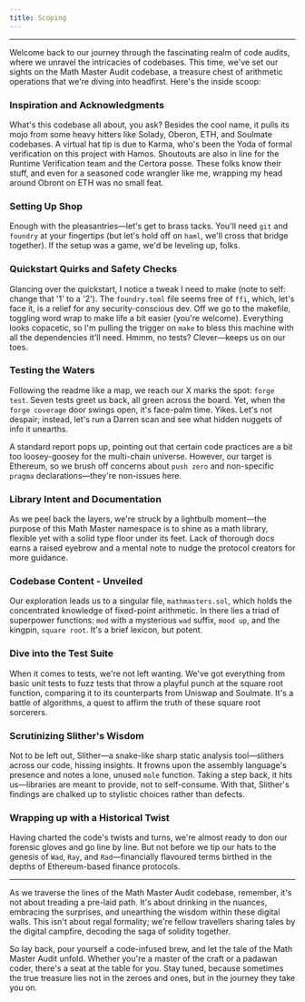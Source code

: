 ```yaml
---
title: Scoping
---
```


---

Welcome back to our journey through the fascinating realm of code audits, where we unravel the intricacies of codebases. This time, we've set our sights on the Math Master Audit codebase, a treasure chest of arithmetic operations that we're diving into headfirst. Here's the inside scoop:

### Inspiration and Acknowledgments

What's this codebase all about, you ask? Besides the cool name, it pulls its mojo from some heavy hitters like Solady, Oberon, ETH, and Soulmate codebases. A virtual hat tip is due to Karma, who's been the Yoda of formal verification on this project with Hamos. Shoutouts are also in line for the Runtime Verification team and the Certora posse. These folks know their stuff, and even for a seasoned code wrangler like me, wrapping my head around Obront on ETH was no small feat.

### Setting Up Shop

Enough with the pleasantries—let's get to brass tacks. You'll need `git` and `foundry` at your fingertips (but let's hold off on `haml`, we'll cross that bridge together). If the setup was a game, we'd be leveling up, folks.

### Quickstart Quirks and Safety Checks

Glancing over the quickstart, I notice a tweak I need to make (note to self: change that '1' to a '2'). The `foundry.toml` file seems free of `ffi`, which, let's face it, is a relief for any security-conscious dev. Off we go to the makefile, toggling word wrap to make life a bit easier (you're welcome). Everything looks copacetic, so I'm pulling the trigger on `make` to bless this machine with all the dependencies it'll need. Hmmm, no tests? Clever—keeps us on our toes.

### Testing the Waters

Following the readme like a map, we reach our X marks the spot: `forge test`. Seven tests greet us back, all green across the board. Yet, when the `forge coverage` door swings open, it's face-palm time. Yikes. Let's not despair; instead, let's run a Darren scan and see what hidden nuggets of info it unearths.

A standard report pops up, pointing out that certain code practices are a bit too loosey-goosey for the multi-chain universe. However, our target is Ethereum, so we brush off concerns about `push zero` and non-specific `pragma` declarations—they're non-issues here.

### Library Intent and Documentation

As we peel back the layers, we're struck by a lightbulb moment—the purpose of this Math Master namespace is to shine as a math library, flexible yet with a solid type floor under its feet. Lack of thorough docs earns a raised eyebrow and a mental note to nudge the protocol creators for more guidance.

### Codebase Content - Unveiled

Our exploration leads us to a singular file, `mathmasters.sol`, which holds the concentrated knowledge of fixed-point arithmetic. In there lies a triad of superpower functions: `mod` with a mysterious `wad` suffix, `mood up`, and the kingpin, `square root`. It's a brief lexicon, but potent.

### Dive into the Test Suite

When it comes to tests, we're not left wanting. We've got everything from basic unit tests to fuzz tests that throw a playful punch at the square root function, comparing it to its counterparts from Uniswap and Soulmate. It's a battle of algorithms, a quest to affirm the truth of these square root sorcerers.

### Scrutinizing Slither's Wisdom

Not to be left out, Slither—a snake-like sharp static analysis tool—slithers across our code, hissing insights. It frowns upon the assembly language's presence and notes a lone, unused `mole` function. Taking a step back, it hits us—libraries are meant to provide, not to self-consume. With that, Slither's findings are chalked up to stylistic choices rather than defects.

### Wrapping up with a Historical Twist

Having charted the code's twists and turns, we're almost ready to don our forensic gloves and go line by line. But not before we tip our hats to the genesis of `Wad`, `Ray`, and `Rad`—financially flavoured terms birthed in the depths of Ethereum-based finance protocols.

---

As we traverse the lines of the Math Master Audit codebase, remember, it's not about treading a pre-laid path. It's about drinking in the nuances, embracing the surprises, and unearthing the wisdom within these digital walls. This isn't about regal formality; we're fellow travellers sharing tales by the digital campfire, decoding the saga of solidity together.

So lay back, pour yourself a code-infused brew, and let the tale of the Math Master Audit unfold. Whether you're a master of the craft or a padawan coder, there's a seat at the table for you. Stay tuned, because sometimes the true treasure lies not in the zeroes and ones, but in the journey they take you on.
